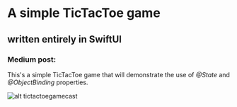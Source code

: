 # A simple TicTacToe game
## written entirely in SwiftUI
### Medium post: 

This's a simple TicTacToe game that will demonstrate the use of *@State* and *@ObjectBinding* properties.

![alt tictactoegamecast](https://www.sofapps.it/tictactoe.gif)
